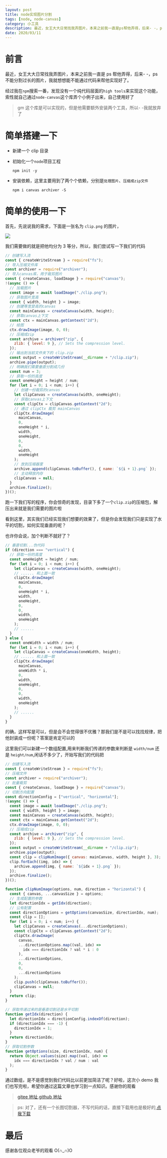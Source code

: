 ```yaml
---
layout: post
title: node实现图片分割
tags: [node, node-canvas]
category: 小工具
description: 最近，女王大大日常找我弄图片，本来之前我一直是ps帮他弄得，后来- -，ps不能分割过长的图片，我就想想能不能通过代码来帮他实现好了。
date: 2020/03/11
---
```


# 前言

最近，女王大大日常找我弄图片，本来之前我一直是 ps 帮他弄得，后来- -，ps 不能分割过长的图片，我就想想能不能通过代码来帮他实现好了。

经过我在`npm`搜索一番，发现没有一个纯代码层面的`high tools`来实现这个功能，索性就自己通过`node-canvas`这个库弄个小例子出来，自己使用好了

> gm 这个库是可以实现的，但是他需要额外安装两个工具，所以- -我就放弃了

# 简单搭建一下

- 新建一个 clip 目录

- 初始化一个`node`项目工程

  ```shell
  npm init -y
  ```

- 安装依赖，这里主要用到了两个个依赖，分别是`处理图片`、`压缩成zip文件`

  ```shell
  npm i canvas archiver -S
  ```

# 简单的使用一下

首先，先说说我的需求，下面是一张名为 `clip.png` 的图片，

![](https://cdn.JsDelivr.net/gh/GATING/blog_imgs/2020-03-11/clip.png)

我们需要做的就是把他均分为 3 等分，所以，我们尝试写一下我们的代码

```js
// 创建写入流
const { createWriteStream } = require("fs");
// 导入压缩文件库
const archiver = require("archiver");
// 导入canvas库，用于裁剪图片
const { createCanvas, loadImage } = require("canvas");
!(async () => {
  // 加载图片
  const image = await loadImage("./clip.png");
  // 获取图片宽高
  const { width, height } = image;
  // 创建等宽登高的canvas
  const mainCanvas = createCanvas(width, height);
  // 获取canvas上下文
  const ctx = mainCanvas.getContext("2d");
  // 绘图
  ctx.drawImage(image, 0, 0);
  // 压缩成zip
  const archive = archiver("zip", {
    zlib: { level: 9 }, // Sets the compression level.
  });
  // 输出到当前文件夹下的 clip.zip
  const output = createWriteStream(__dirname + "/clip.zip");
  archive.pipe(output);
  // 明确我们需要垂直分割成几份
  const num = 3;
  // 获取一份的高度
  const oneHeight = height / num;
  for (let i = 0; i < num; i++) {
    // 创建一份裁剪的canvas
    let clipCanvas = createCanvas(width, oneHeight);
    // 获取canvas上下文
    const clipCtx = clipCanvas.getContext("2d");
    // 通过 clipCtx 裁剪 mainCanvas
    clipCtx.drawImage(
      mainCanvas,
      0,
      oneHeight * i,
      width,
      oneHeight,
      0,
      0,
      width,
      oneHeight
    );
    // 放到压缩器里
    archive.append(clipCanvas.toBuffer(), { name: `${i + 1}.png` });
    // 主动释放内存
    clipCanvas = null;
  }
  archive.finalize();
})();
```

跑一下我们写的程序，你会惊奇的发现，目录下多了一个`clip.zip`的压缩包，解压出来就是我们需要的图片啦

看到这里，其实我们已经实现我们想要的效果了，但是你会发现我们只是实现了水平的切割，如何实现垂直的呢？

也许你会说，加个判断不就好了？

```js
// 垂直切割...伪代码
if (direction === "vertical") {
  // 获取一份的高度
  const oneHeight = height / num;
  for (let i = 0; i < num; i++) {
    let clipCanvas = createCanvas(width, oneHeight);
    // ...... 和上面一致
    clipCtx.drawImage(
      mainCanvas,
      0,
      oneHeight * i,
      width,
      oneHeight,
      0,
      0,
      width,
      oneHeight
    );
    // ......
  }
} else {
  const oneWidth = width / num;
  for (let i = 0; i < num; i++) {
    let clipCanvas = createCanvas(oneWidth, height);
    // ...... 和上面一致
    clipCtx.drawImage(
      mainCanvas,
      oneWidth * i,
      0,
      width,
      oneHeight,
      0,
      0,
      width,
      oneHeight
    );
    // ......
  }
}
```

的确，这样写是可以，但是会不会觉得很不优雅？那我们是不是可以找找规律，把他封装成一份呢？答案是肯定可以的

这里我们可以新建一个数组配置,用来判断我们传递的参数来判断是 `width/num` 还是 `height/num`,闲话不多少了，开始写我们的代码把

```js
// 创建写入流
const { createWriteStream } = require("fs");
// 压缩文件
const archiver = require("archiver");
// 批量裁剪
const { createCanvas, loadImage } = require("canvas");
// 切割方向配置
const directionConfig = ["vertical", "horizontal"];
!(async () => {
  const image = await loadImage("./clip.png");
  const { width, height } = image;
  const mainCanvas = createCanvas(width, height);
  const ctx = mainCanvas.getContext("2d");
  ctx.drawImage(image, 0, 0);
  // 压缩成zip
  const archive = archiver("zip", {
    zlib: { level: 9 }, // Sets the compression level.
  });
  const output = createWriteStream(__dirname + "/clip.zip");
  archive.pipe(output);
  const clip = clipNumImage({ canvas: mainCanvas, width, height }, 3);
  clip.forEach((img, idx) => {
    archive.append(img, { name: `${idx + 1}.png` });
  });
  archive.finalize();
})();

function clipNumImage(options, num, direction = "horizontal") {
  const { canvas, ...canvasSize } = options;
  // 生成配置的参数
  let directionIdx = getIdx(direction);
  // 公有配置
  const directionOptions = getOptions(canvasSize, directionIdx, num);
  const clip = [];
  for (let i = 0; i < num; i++) {
    let clipCanvas = createCanvas(...directionOptions);
    const clipCtx = clipCanvas.getContext("2d");
    clipCtx.drawImage(
      canvas,
      ...directionOptions.map((val, idx) =>
        idx === directionIdx ? val * i : 0
      ),
      ...directionOptions,
      0,
      0,
      ...directionOptions
    );
    clip.push(clipCanvas.toBuffer());
    clipCanvas = null;
  }
  return clip;
}

// 获取传递过来的是垂直切割还是水平切割
function getIdx(direction) {
  let directionIdx = directionConfig.indexOf(direction);
  if (directionIdx === -1) {
    directionIdx = 1;
  }
  return directionIdx;
}
// 获取切割参数
function getOptions(size, directionIdx, num) {
  return Object.values(size).map((val, idx) =>
    idx === directionIdx ? val / num : val
  );
}
```

通过数组，是不是感觉到我们代码比以前更加简洁了呢？好啦，这次小 demo 我们也写完啦，希望你通过这篇文章也学习到一点知识。感谢你的观看

> [gitee 地址](https://gitee.com/gating/demo/tree/master/canvas-clip-image),[github 地址](https://github.com/GATING/demo/tree/master/canvas-clip-image)

> ps: 对了，还有一个长图切割器，不写代码的话，直接下载用也是极好的,[点我下载](https://www.lanzous.com/ia59nfc)

# 最后

感谢各位观众老爷的观看 O(∩_∩)O
